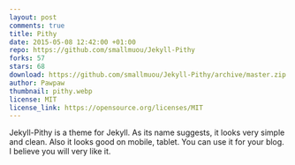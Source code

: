 ```yaml
---
layout: post
comments: true
title: Pithy
date: 2015-05-08 12:42:00 +01:00
repo: https://github.com/smallmuou/Jekyll-Pithy
forks: 57
stars: 68
download: https://github.com/smallmuou/Jekyll-Pithy/archive/master.zip
author: Pawpaw
thumbnail: pithy.webp
license: MIT
license_link: https://opensource.org/licenses/MIT
---
```


Jekyll-Pithy is a theme for Jekyll. As its name suggests, it looks very simple and clean. Also it looks good on mobile, tablet. You can use it for your blog. I believe you will very like it.
